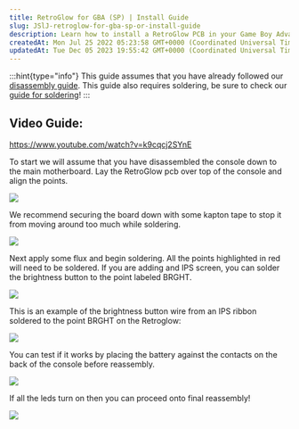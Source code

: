 ```yaml
---
title: RetroGlow for GBA (SP) | Install Guide
slug: JSlJ-retroglow-for-gba-sp-or-install-guide
description: Learn how to install a RetroGlow PCB in your Game Boy Advance SP console with this comprehensive guide. Complete with step-by-step instructions, detailed images, and highlighted soldering points on the motherboard, this document ensures a smooth installat
createdAt: Mon Jul 25 2022 05:23:58 GMT+0000 (Coordinated Universal Time)
updatedAt: Tue Dec 05 2023 19:55:42 GMT+0000 (Coordinated Universal Time)
---
```


:::hint{type="info"}
This guide assumes that you have already followed our [disassembly guide](https://wiki.handheldlegend.com/gba-sp-disassembly-guide).
This guide also requires soldering, be sure to check our [guide for soldering](https://wiki.handheldlegend.com/soldering-iron-guide)!
:::

## Video Guide:

<https://www.youtube.com/watch?v=k9cqcj2SYnE>

To start we will assume that you have disassembled the console down to the main motherboard. Lay the RetroGlow pcb over top of the console and align the points.&#x20;

![](../../assets/GRnWUmJuQ5pzykovjC1ih_1.jpg)

We recommend securing the board down with some kapton tape to stop it from moving around too much while soldering.&#x20;

![](../../assets/NmRF38MbTUfv9hC6CJ6aY_2.jpg)

Next apply some flux and begin soldering. All the points highlighted in red will need to be soldered. If you are adding and IPS screen, you can solder the brightness button to the point labeled BRGHT.&#x20;

![](../../assets/pW_bJ1Fjw5TMAs3JzTVWK_25.jpg)

This is an example of the brightness button wire from an IPS ribbon soldered to the point BRGHT on the Retroglow:

![](../../assets/b2NDFGywg92SPCJn71Ab2_image.png)

You can test if it works by placing the battery against the contacts on the back of the console before reassembly.

![](../../assets/F0J59HOCqUBHvsqWz7kKr_test.jpg)

If all the leds turn on then you can proceed onto final reassembly!&#x20;

![](../../assets/qK-njkbT-64LxUpV5UQrX_finished.jpg)

